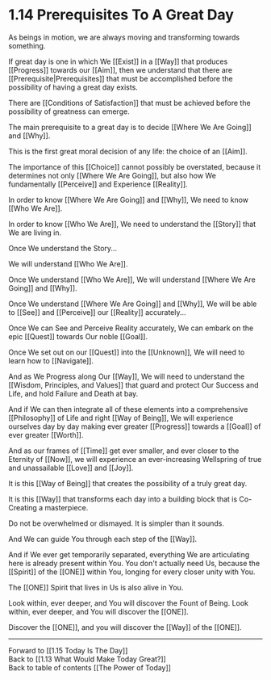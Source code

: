 # 1.14 Prerequisites To A Great Day

As beings in motion, we are always moving and transforming towards something. 

If great day is one in which We [[Exist]] in a [[Way]] that produces [[Progress]] towards our [[Aim]], then we understand that there are [[Prerequisite|Prerequisites]] that must be accomplished before the possibility of having a great day exists. 

There are [[Conditions of Satisfaction]] that must be achieved before the possibility of greatness can emerge.  

The main prerequisite to a great day is to decide [[Where We Are Going]] and [[Why]]. 

This is the first great moral decision of any life: the choice of an [[Aim]].  

The importance of this [[Choice]] cannot possibly be overstated, because it determines not only [[Where We Are Going]], but also how We fundamentally [[Perceive]] and Experience [[Reality]].  

In order to know [[Where We Are Going]] and [[Why]], We need to know [[Who We Are]].  

In order to know [[Who We Are]], We need to understand the [[Story]] that We are living in.  

Once We understand the Story...

We will understand [[Who We Are]].  

Once We understand [[Who We Are]], We will understand [[Where We Are Going]] and [[Why]].  

Once We understand [[Where We Are Going]] and [[Why]], We will be able to [[See]] and [[Perceive]] our [[Reality]] accurately...  

Once We can See and Perceive Reality accurately, We can embark on the epic [[Quest]] towards Our noble [[Goal]].  

Once We set out on our [[Quest]] into the [[Unknown]], We will need to learn how to [[Navigate]].  

And as We Progress along Our [[Way]], We will need to understand the [[Wisdom, Principles, and Values]] that guard and protect Our Success and Life, and hold Failure and Death at bay.  

And if We can then integrate all of these elements into a comprehensive [[Philosophy]] of Life and right [[Way of Being]], We will experience ourselves day by day making ever greater [[Progress]] towards a [[Goal]] of ever greater [[Worth]].  

And as our frames of [[Time]] get ever smaller, and ever closer to the Eternity of [[Now]], we will experience an ever-increasing Wellspring of true and unassailable [[Love]] and [[Joy]].  

It is this [[Way of Being]] that creates the possibility of a truly great day.  

It is this [[Way]] that transforms each day into a building block that is Co-Creating a masterpiece.  

Do not be overwhelmed or dismayed. It is simpler than it sounds.  

And We can guide You through each step of the [[Way]].  

And if We ever get temporarily separated, everything We are articulating here is already present within You. You don't actually need Us, because the [[Spirit]] of the [[ONE]] within You, longing for every closer unity with You. 

The [[ONE]] Spirit that lives in Us is also alive in You.   

Look within, ever deeper, and You will discover the Fount of Being.  Look within, ever deeper, and You will discover the [[ONE]]. 

Discover the [[ONE]], and you will discover the [[Way]] of the [[ONE]].  

___

Forward to [[1.15 Today Is The Day]]  
Back to [[1.13 What Would Make Today Great?]]  
Back to table of contents [[The Power of Today]]  